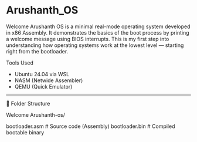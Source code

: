 # Arushanth_OS
Welcome Arushanth OS is a minimal real-mode operating system developed in x86 Assembly. It demonstrates the basics of the boot process by printing a welcome message using BIOS interrupts. This is my first step into understanding how operating systems work at the lowest level — starting right from the bootloader.  


Tools Used

- Ubuntu 24.04 via WSL
- NASM (Netwide Assembler)
- QEMU (Quick Emulator)

---
📂 Folder Structure

Welcome Arushanth-os/

bootloader.asm # Source code (Assembly)
bootloader.bin # Compiled bootable binary


